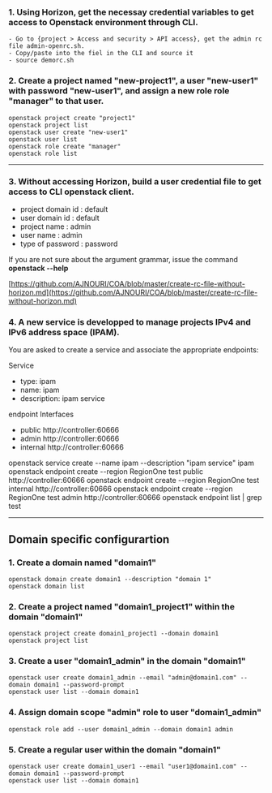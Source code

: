 <a name="top"></a>
### 1. Using Horizon, get the necessay credential variables to get access to Openstack environment through CLI.


    - Go to {project > Access and security > API access}, get the admin rc file admin-openrc.sh.
    - Copy/paste into the fiel in the CLI and source it
    - source demorc.sh

### 2. Create a project named "new-project1", a user "new-user1" with password "new-user1", and assign a new role role "manager" to that user.    

    openstack project create "project1"  
    openstack project list  
    openstack user create "new-user1"  
    openstack user list  
    openstack role create "manager"  
    openstack role list  

---

### 3. Without accessing Horizon, build a user credential file to get access to CLI openstack client.  

* project domain id :  default
* user domain id :  default
* project name : admin
* user name :  admin
* type of password :  password

If you are not sure about the argument grammar, issue the command **openstack --help**  

[https://github.com/AJNOURI/COA/blob/master/create-rc-file-without-horizon.md](https://github.com/AJNOURI/COA/blob/master/create-rc-file-without-horizon.md)


### 4. A new service is developped to manage projects IPv4 and IPv6 address space (IPAM).
You are asked to create a service and associate the appropriate endpoints:

Service
- type: ipam
- name: ipam
- description: ipam service

endpoint Interfaces
- public http://controller:60666
- admin http://controller:60666
- internal http://controller:60666


openstack service create --name ipam --description "ipam service" ipam
openstack endpoint create --region RegionOne test public http://controller:60666
openstack endpoint create --region RegionOne test internal http://controller:60666
openstack endpoint create --region RegionOne test admin http://controller:60666
openstack endpoint list | grep test



---

Domain specific configurartion
------------


### 1. Create a domain named "domain1"
```
openstack domain create domain1 --description "domain 1"
openstack domain list
```

### 2. Create a project named "domain1_project1" within the domain "domain1"
```
openstack project create domain1_project1 --domain domain1
openstack project list
```

### 3. Create a user "domain1_admin" in the domain "domain1"
```
openstack user create domain1_admin --email "admin@domain1.com" --domain domain1 --password-prompt
openstack user list --domain domain1
```

### 4. Assign domain scope "admin" role to user "domain1_admin"
`openstack role add --user domain1_admin --domain domain1 admin`

### 5. Create a regular user within the domain "domain1"
```
openstack user create domain1_user1 --email "user1@domain1.com" --domain domain1 --password-prompt
openstack user list --domain domain1
```
